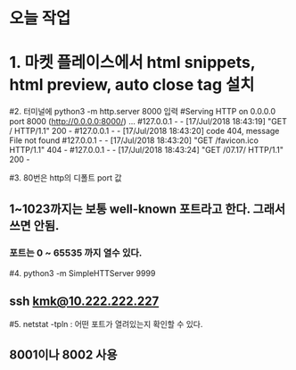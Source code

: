 # 오늘 작업
# 1. 마켓 플레이스에서 html snippets, html preview, auto close tag 설치 

#2. 터미널에 python3 -m http.server 8000 입력
#Serving HTTP on 0.0.0.0 port 8000 (http://0.0.0.0:8000/) ...
#127.0.0.1 - - [17/Jul/2018 18:43:19] "GET / HTTP/1.1" 200 -
#127.0.0.1 - - [17/Jul/2018 18:43:20] code 404, message File not found
#127.0.0.1 - - [17/Jul/2018 18:43:20] "GET /favicon.ico HTTP/1.1" 404 -
#127.0.0.1 - - [17/Jul/2018 18:43:24] "GET /07.17/ HTTP/1.1" 200 -

#3. 80번은 http의 디폴트 port 값 
## 1~1023까지는 보통 well-known 포트라고 한다. 그래서 쓰면 안됨. 
### 포트는 0 ~ 65535 까지 열수 있다. 

#4. python3 -m SimpleHTTServer 9999
## ssh kmk@10.222.222.227

#5. netstat -tpln : 어떤 포트가 열려있는지 확인할 수 있다. 
## 8001이나 8002 사용
